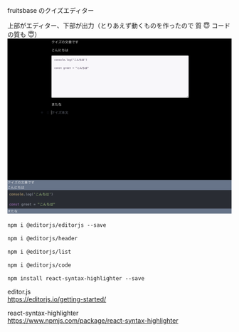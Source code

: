 fruitsbase のクイズエディター

上部がエディター、下部が出力（とりあえず動くものを作ったので
質 😇 コードの質も 😇）
![](/public/app.png)

```
npm i @editorjs/editorjs --save
```

```
npm i @editorjs/header
```

```
npm i @editorjs/list
```

```
npm i @editorjs/code
```

```
npm install react-syntax-highlighter --save
```

editor.js  
https://editorjs.io/getting-started/

react-syntax-highlighter  
https://www.npmjs.com/package/react-syntax-highlighter
